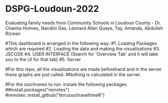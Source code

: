 # DSPG-Loudoun-2022
Evaluating family needs from Community Schools in Loudoun County - Dr. Chanita Holmes, Nandini Das, Leonard Allen Quaye, Tay, Amanda, Abdullah Rizwan

#This dashboard is arranged in the following way: 
#1. Loading Packages which are required 
#2. Loading the data and making the visualizations
#3. JSCODE 
#4. USER INTERFACE (Search for 'Overview Tab' and it will take you to the UI for that tab) 
#5. Server

#For this repo, all the visualisations are made beforehand and in the server these graphs are just called. #Nothing is calculated in the server.

#For the isochrones to run: instale the following packages ##install.packages("remotes") #remotes::install_github("tlorusso/traveltimeR")

